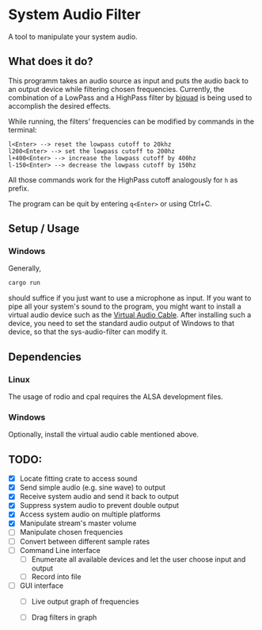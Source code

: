 # System Audio Filter

A tool to manipulate your system audio.

## What does it do?

This programm takes an audio source as input and puts the audio back to an output device
while filtering chosen frequencies. Currently, the combination of a LowPass and a
HighPass filter by [biquad](https://docs.rs/biquad/0.4.1/biquad/)
is being used to accomplish the desired effects.

While running, the filters' frequencies can be modified by commands in the terminal:
```
l<Enter> --> reset the lowpass cutoff to 20khz
l200<Enter> --> set the lowpass cutoff to 200hz
l+400<Enter> --> increase the lowpass cutoff by 400hz
l-150<Enter> --> decrease the lowpass cutoff by 150hz
```
All those commands work for the HighPass cutoff analogously for `h` as prefix.

The program can be quit by entering `q<Enter>` or using Ctrl+C.


## Setup / Usage

### Windows
Generally,
```powershell
cargo run
```
should suffice if you just want to use a microphone as input. If you want to pipe all your
system's sound to the program, you might want to install a virtual audio device such as the
[Virtual Audio Cable](https://vb-audio.com/Cable/). After installing such a device, you need to set the standard
audio output of Windows to that device, so that the sys-audio-filter can modify it.


## Dependencies

### Linux
The usage of rodio and cpal requires the ALSA development files.

### Windows
Optionally, install the virtual audio cable mentioned above.


## TODO:

- [x] Locate fitting crate to access sound
- [x] Send simple audio (e.g. sine wave) to output
- [x] Receive system audio and send it back to output
- [x] Suppress system audio to prevent double output
- [x] Access system audio on multiple platforms
- [x] Manipulate stream's master volume
- [ ] Manipulate chosen frequencies
- [ ] Convert between different sample rates
- [ ] Command Line interface
  - [ ] Enumerate all available devices and let the user choose input and output
  - [ ] Record into file
- [ ] GUI interface
  - [ ] Live output graph of frequencies
  - [ ] Drag filters in graph

